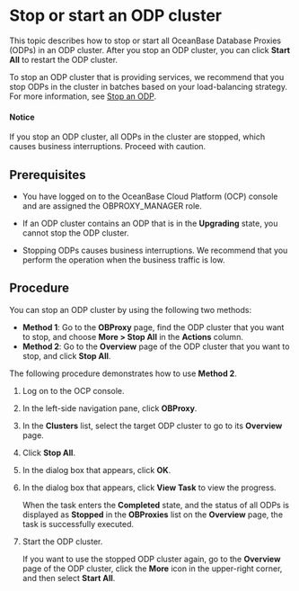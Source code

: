 # Stop or start an ODP cluster

This topic describes how to stop or start all OceanBase Database Proxies (ODPs) in an ODP cluster. After you stop an ODP cluster, you can click **Start All** to restart the ODP cluster.

To stop an ODP cluster that is providing services, we recommend that you stop ODPs in the cluster in batches based on your load-balancing strategy. For more information, see [Stop an ODP](../400.manage-a-obproxy-server/450.stop-or-start-an-obproxy.md).

<main id="notice" type='notice'>
<h4>Notice</h4>
<p>If you stop an ODP cluster, all ODPs in the cluster are stopped, which causes business interruptions. Proceed with caution. </p>
</main>

## Prerequisites

* You have logged on to the OceanBase Cloud Platform (OCP) console and are assigned the OBPROXY_MANAGER role.

* If an ODP cluster contains an ODP that is in the **Upgrading** state, you cannot stop the ODP cluster.

* Stopping ODPs causes business interruptions. We recommend that you perform the operation when the business traffic is low.

## Procedure

You can stop an ODP cluster by using the following two methods:

* **Method 1**: Go to the **OBProxy** page, find the ODP cluster that you want to stop, and choose **More > Stop All** in the **Actions** column.
* **Method 2**: Go to the **Overview** page of the ODP cluster that you want to stop, and click **Stop All**.

The following procedure demonstrates how to use **Method 2**.

1. Log on to the OCP console.

2. In the left-side navigation pane, click **OBProxy**.

3. In the **Clusters** list, select the target ODP cluster to go to its **Overview** page.

4. Click **Stop All**.

5. In the dialog box that appears, click **OK**.

6. In the dialog box that appears, click **View Task** to view the progress.

   When the task enters the **Completed** state, and the status of all ODPs is displayed as **Stopped** in the **OBProxies** list on the **Overview** page, the task is successfully executed.

7. Start the ODP cluster.

   If you want to use the stopped ODP cluster again, go to the **Overview** page of the ODP cluster, click the **More** icon in the upper-right corner, and then select **Start All**.
